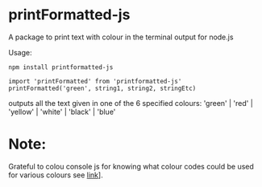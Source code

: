 # printFormatted-js
 A package to print text with colour in the terminal output for node.js

Usage:
```
npm install printformatted-js
```
```
import 'printFormatted' from 'printformatted-js'
printFormatted('green', string1, string2, stringEtc)
```
outputs all the text given in one of the 6 specified colours:
'green' | 'red' | 'yellow' | 'white' | 'black' | 'blue'


# Note:
Grateful to colou console js for knowing what colour codes could be used for various colours see [link](https://gist.github.com/abritinthebay/d80eb99b2726c83feb0d97eab95206c4)].
